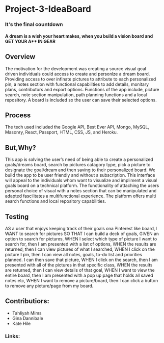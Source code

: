 # Project-3-IdeaBoard
### It's the final countdown
#### A dream is a wish your heart makes, when you build a vision board and GET YOUR A** IN GEAR 





## Overview
The motivation for the development was creating a source visual goal driven individuals could access to create and personlze a dream board. Providing access to over infinate pictures to attribute to each personalized pin, a notes section with functional capabilities to add details, monitary plans, contributors and export options. Functions of the app include, picture search, note section manipulation, path planning functions and a local repository. A board is included so the user can save their selected options.

## Process
The tech used included the Google API, Best Ever API, Mongo, MySQL, Masonry, React, Passport, HTML, CSS, JS, and Heroku. 

## But,Why?
This app is solving the user’s need of being able to create a personalized goals/dreams board, search by pictures catagory type, pick a picture to designate the goal/dream and then saving to their personalized board. We build the app to be user friendly and without a subscription. This interface will appeal to the individuals whom want to visualize and impliment a visual goals board on a technical platform. The functionality of attaching the users personal choice of visual with a notes section that can be manipulated and adapted fascilitates a multifunctional experience. The platform offers multi search functions and local repository capabilities.

## Testing
AS a user that enjoys keeping track of their goals ona Pinterest like board, I WANT to search for pictures SO THAT I can build a deck of goals, GIVEN an option to search for pictures, WHEN I select which type of picture I want to search for, then I am presented with a list of options, WHEN the results are returned, then I can view pictures of what I searched, WHEN I click on the picture I pin, then I can view all notes, goals, to-do list and priorities planned. I can then save that picture, WHEN I click on the search, then I am presented with all of the pictures in that specific class, WHEN the results are returned, then I can view details of that goal, WHEN I want to view the entire board, then I am presented with a pop up page that holds all saved notes etc, WHEN I want to remove a picture/board, then I can click a button to remove any picture/page from my board.

## Contributiors:
* Tahliyah Mims
* Gina Dannibale
* Kate Hile

### Links:
